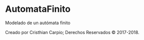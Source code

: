 # AutomataFinito
Modelado de un autómata finito

Creado por Cristhian Carpio; Derechos Reservados &copy; 2017-2018.
